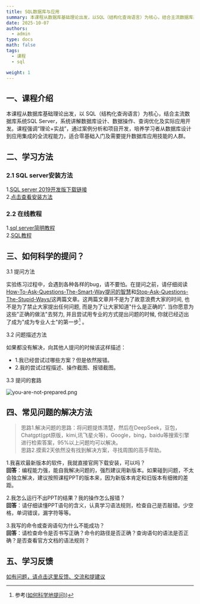 ```yaml
---
title: SQL数据库与应用
summary: 本课程从数据库基础理论出发，以SQL（结构化查询语言）为核心，结合主流数据库系统SQL Server，系统讲解数据库设计、数据操作、查询优化及实际应用开发。课程强调“理论+实战”，通过案例分析和项目开发，培养学习者从数据库设计到应用集成的全流程能力，适合零基础入门及需要提升数据库应用技能的人群。
date: 2025-10-07
authors:
  - admin
type: docs
math: false
tags:
  - 课程
  - sql

weight: 1
---
```


## 一、课程介绍 

本课程从数据库基础理论出发，以 SQL（结构化查询语言）为核心，结合主流数据库系统SQL Server，系统讲解数据库设计、数据操作、查询优化及实际应用开发。课程强调“理论+实战”，通过案例分析和项目开发，培养学习者从数据库设计到应用集成的全流程能力，适合零基础入门及需要提升数据库应用技能的人群。

## 二、学习方法
### 2.1 SQL server安装方法
1.[SQL server 2019开发版下载链接](https://download.microsoft.com/download/d/a/2/da259851-b941-459d-989c-54a18a5d44dd/SQL2019-SSEI-Dev.exe) <br>
2.[点击查看安装方法](https://blog.csdn.net/m0_73776435/article/details/136178551)

### 2.2 在线教程
1.[sql server简明教程](https://www.w3cschool.cn/sqlserver/sqlserver-1p6728kn.html) <br>
2.[SQL教程](https://www.runoob.com/sql/sql-tutorial.html)

## 三、如何科学的提问？
3.1 提问方法

实验练习过程中，会遇到各种各样的bug，请不要怕。在提问之前，请仔细阅读[How-To-Ask-Questions-The-Smart-Way提问的智慧](https://github.com/ryanhanwu/How-To-Ask-Questions-The-Smart-Way/blob/main/README-zh_CN.md)和[Stop-Ask-Questions-The-Stupid-Ways/](https://github.com/tangx/Stop-Ask-Questions-The-Stupid-Ways/blob/master/README.md)这两篇文章。这两篇文章并不是为了故意浪费大家的时间, 也不是为了禁止大家提出任何问题, 而是为了让大家知道"什么是正确的". 当你愿意为这些"正确的做法"去努力, 并且尝试用专业的方式提出问题的时候, 你就已经迈出了成为"成为专业人士"的第一步[^1] 。

3.2 问题描述方法

如果都没有解决，向其他人提问的时候该这样描述：
- 1.我已经尝试过哪些方案？但是依然报错。
- 2.我的尝试过程描述、操作截图、报错截图。

3.3 提问的套路

![you-are-not-prepared.png](https://github.com/tangx/Stop-Ask-Questions-The-Stupid-Ways/blob/master/images/you-are-not-prepared.png?raw=true)

[^1]: 参考([如何科学地提问)](https://ysyx.oscc.cc/docs/2306/prestudy/0.1.html))

## 四、常见问题的解决方法
> 思路1.解决问题的思路：将问题提炼清楚，然后在DeepSeek，豆包，Chatgpt(gpt原版，kimi,讯飞星火等)，Google，bing，baidu等搜索引擎进行检索答案，95%以上问题均可以解决。<br>
> 思路2.摸索2天依然没有找到解决方案，寻找周围的高手帮助。

1.我喜欢最新版本的软件，我就直接官网下载安装，可以吗？<br>
**回答**：编程能力强，能自我解决问题的，强烈建议用新版本。如果碰到问题，不太会独立解决，建议按照课程PPT的版本来，因为新版本肯定和旧版本有细微的差距。

2.我怎么运行不出PPT的结果？我的操作怎么报错？<br>
**回答**：请仔细读懂PPT语句的含义，认真学习语法规则，检查自己是否敲错。少空格，单词错误，漏字符等等。

3.我写的命令或查询语句为什么不能成功？<br>
**回答**：请检查命令是否书写正确？命令的路径是否正确？查询语句的语法是否正确？是否查看官方文档的语法规则？

## 五、学习反馈
[如有问题，请点击这里反馈、交流和提建议](https://support.qq.com/product/782634)